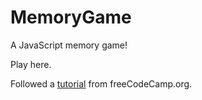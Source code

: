 # MemoryGame
A JavaScript memory game!

Play here.

Followed a [tutorial](https://youtu.be/lhNdUVh3qCc) from freeCodeCamp.org.
